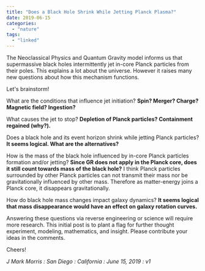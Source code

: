 ```yaml
---
title: "Does a Black Hole Shrink While Jetting Planck Plasma?"
date: 2019-06-15
categories: 
  - "nature"
tags: 
  - "linked"
---
```


The Neoclassical Physics and Quantum Gravity model informs us that supermassive black holes intermittently jet in-core Planck particles from their poles. This explains a lot about the universe. However it raises many new questions about how this mechanism functions.

Let's brainstorm!

What are the conditions that influence jet initiation? **Spin? Merger? Charge? Magnetic field? Ingestion?**

What causes the jet to stop? **Depletion of Planck particles? Containment regained (why?).**

Does a black hole and its event horizon shrink while jetting Planck particles? **It seems logical. What are the alternatives?**

How is the mass of the black hole influenced by in-core Planck particles formation and/or jetting? **Since GR does not apply in the Planck core, does it still count towards mass of the black hole?** I think Planck particles surrounded by other Planck particles can not transmit their mass nor be gravitationally influenced by other mass. Therefore as matter-energy joins a Planck core, it disappears gravitationally.

How do black hole mass changes impact galaxy dynamics? **It seems logical that mass disappearance would have an effect on galaxy rotation curves.**

Answering these questions via reverse engineering or science will require more research. This initial post is to plant a flag for further thought experiment, modeling, mathematics, and insight. Please contribute your ideas in the comments.

Cheers!

_J Mark Morris : San Diego : California : June 15, 2019 : v1_
